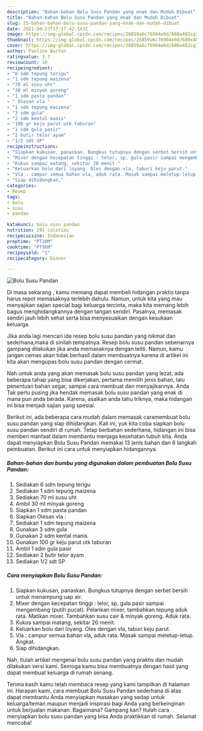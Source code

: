 ```yaml
---
description: "Bahan-bahan Bolu Susu Pandan yang enak dan Mudah Dibuat"
title: "Bahan-bahan Bolu Susu Pandan yang enak dan Mudah Dibuat"
slug: 25-bahan-bahan-bolu-susu-pandan-yang-enak-dan-mudah-dibuat
date: 2021-04-27T17:17:42.143Z
image: https://img-global.cpcdn.com/recipes/26859a6c76904e0d/680x482cq70/bolu-susu-pandan-foto-resep-utama.jpg
thumbnail: https://img-global.cpcdn.com/recipes/26859a6c76904e0d/680x482cq70/bolu-susu-pandan-foto-resep-utama.jpg
cover: https://img-global.cpcdn.com/recipes/26859a6c76904e0d/680x482cq70/bolu-susu-pandan-foto-resep-utama.jpg
author: Pauline Burton
ratingvalue: 3.7
reviewcount: 10
recipeingredient:
- "6 sdm tepung terigu"
- "1 sdm tepung maizena"
- "70 ml susu uht"
- "30 ml minyak goreng"
- "1 sdm pasta pandan"
- " Olesan vla "
- "1 sdm tepung maizena"
- "3 sdm gula"
- "2 sdm kental manis"
- "100 gr keju parut utk taburan"
- "1 sdm gula pasir"
- "2 butir telor ayam"
- "1/2 sdt SP"
recipeinstructions:
- "Siapkan kukusan, panaskan. Bungkus tutupnya dengan serbet bersih untuk menampung uap air."
- "Mixer dengan kecepatan tinggi : telor, sp, gula pasir sampai mengembang (putih pucat). Pelankan mixer, tambahkan tepung aduk rata. Matikan mixer. Tambahkan susu cair &amp; minyak goreng. Aduk rata."
- "Kukus sampai matang, sekitar 20 menit."
- "Keluarkan bolu dari loyang. Oles dengan vla, taburi keju parut."
- "Vla : campur semua bahan vla, aduk rata. Masak sampai meletup-letup. Angkat."
- "Siap dihidangkan."
categories:
- Resep
tags:
- bolu
- susu
- pandan

katakunci: bolu susu pandan 
nutrition: 291 calories
recipecuisine: Indonesian
preptime: "PT10M"
cooktime: "PT56M"
recipeyield: "1"
recipecategory: Dinner

---
```



![Bolu Susu Pandan](https://img-global.cpcdn.com/recipes/26859a6c76904e0d/680x482cq70/bolu-susu-pandan-foto-resep-utama.jpg)

Di masa  sekarang , kamu memang dapat membeli hidangan praktis tanpa harus repot memasaknya terlebih dahulu. Namun, untuk kita yang mau menyajikan sajian special bagi keluarga tercinta, maka kita memang lebih bagus menghidangkannya dengan tangan sendiri. Pasalnya, memasak sendiri jauh lebih sehat serta bisa menyesuaikan dengan kesukaan keluarga.

Jika anda lagi mencari ide resep bolu susu pandan yang nikmat dan sederhana,maka di sinilah tempatnya. Resep bolu susu pandan  sebenarnya gampang dilakukan jika anda memasaknya dengan teliti. Namun, kamu jangan cemas akan tidak berhasil dalam membuatnya 
karena di artikel ini kita akan mengupas bolu susu pandan dengan cermat.  



Nah untuk anda yang akan memasak bolu susu pandan yang lezat, ada beberapa tahap yang bisa dikerjakan, pertama memilih jenis bahan, lalu penentuan bahan segar, sampai cara membuat dan menyajikannya. Anda Tak perlu pusing jika hendak memasak bolu susu pandan yang enak di mana pun anda berada. Karena, asalkan anda  tahu triknya, maka hidangan ini bisa menjadi sajian yang spesial.

Berikut ini, ada beberapa cara mudah dalam memasak caramembuat bolu susu pandan yang siap dihidangkan. Kali ini, yuk kita coba siapkan bolu susu pandan sendiri di rumah. Tetap berbahan sederhana, hidangan ini bisa memberi manfaat dalam membantu menjaga kesehatan tubuh kita. Anda dapat menyiapkan Bolu Susu Pandan memakai 13 jenis bahan dan 6 langkah pembuatan. Berikut ini cara untuk menyiapkan hidangannya.

<!--inarticleads1-->

##### Bahan-bahan dan bumbu yang digunakan dalam pembuatan Bolu Susu Pandan:

1. Sediakan 6 sdm tepung terigu
1. Sediakan 1 sdm tepung maizena
1. Sediakan 70 ml susu uht
1. Ambil 30 ml minyak goreng
1. Siapkan 1 sdm pasta pandan
1. Siapkan  Olesan vla :
1. Sediakan 1 sdm tepung maizena
1. Gunakan 3 sdm gula
1. Gunakan 2 sdm kental manis
1. Gunakan 100 gr keju parut utk taburan
1. Ambil 1 sdm gula pasir
1. Sediakan 2 butir telor ayam
1. Sediakan 1/2 sdt SP




<!--inarticleads2-->

##### Cara menyiapkan Bolu Susu Pandan:

1. Siapkan kukusan, panaskan. Bungkus tutupnya dengan serbet bersih untuk menampung uap air.
1. Mixer dengan kecepatan tinggi : telor, sp, gula pasir sampai mengembang (putih pucat). Pelankan mixer, tambahkan tepung aduk rata. Matikan mixer. Tambahkan susu cair &amp; minyak goreng. Aduk rata.
1. Kukus sampai matang, sekitar 20 menit.
1. Keluarkan bolu dari loyang. Oles dengan vla, taburi keju parut.
1. Vla : campur semua bahan vla, aduk rata. Masak sampai meletup-letup. Angkat.
1. Siap dihidangkan.




Nah, itulah artikel mengenai  bolu susu pandan  yang praktis dan mudah dilakukan versi kami. Semoga kamu bisa membuatnya dengan hasil yang dapat membuat keluarga di rumah senang. 

Terima kasih kamu telah membaca resep yang kami tampilkan di halaman ini. Harapan kami, cara membuat  Bolu Susu Pandan sederhana di atas dapat membantu Anda menyiapkan masakan yang sedap untuk keluarga/teman maupun menjadi inspirasi bagi Anda yang berkeinginan untuk berjualan makanan. Bagaimana? Gampang kan? Itulah cara menyiapkan bolu susu pandan yang bisa Anda praktikkan di rumah. Selamat mencoba!

